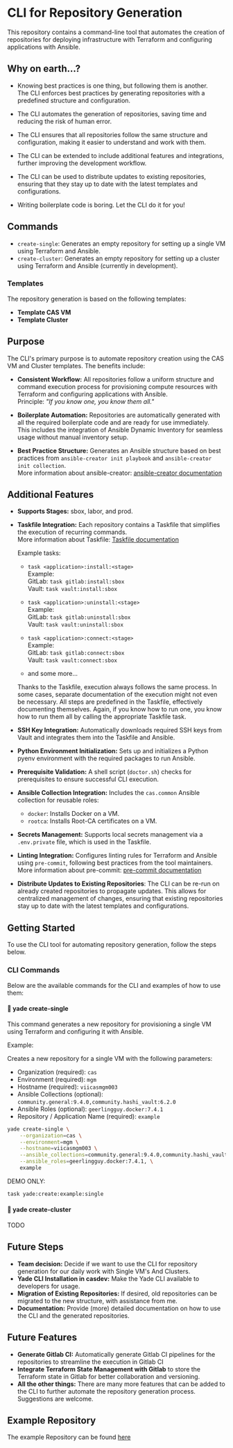 # CLI for Repository Generation

This repository contains a command-line tool that automates the creation of repositories for deploying infrastructure with Terraform and configuring applications with Ansible.

## Why on earth...?

- Knowing best practices is one thing, but following them is another.  
  The CLI enforces best practices by generating repositories with a predefined structure and configuration.

- The CLI automates the generation of repositories, saving time and reducing the risk of human error.

- The CLI ensures that all repositories follow the same structure and configuration, making it easier to understand and work with them.

- The CLI can be extended to include additional features and integrations, further improving the development workflow.

- The CLI can be used to distribute updates to existing repositories, ensuring that they stay up to date with the latest templates and configurations.

- Writing boilerplate code is boring. Let the CLI do it for you!

## Commands

- `create-single`: Generates an empty repository for setting up a single VM using Terraform and Ansible.
- `create-cluster`: Generates an empty repository for setting up a cluster using Terraform and Ansible (currently in development).

### Templates

The repository generation is based on the following templates:
- **Template CAS VM**
- **Template Cluster**

## Purpose

The CLI's primary purpose is to automate repository creation using the CAS VM and Cluster templates. The benefits include:

- **Consistent Workflow:** All repositories follow a uniform structure and command execution process for provisioning compute resources with Terraform and configuring applications with Ansible.  
  Principle: *"If you know one, you know them all."*

- **Boilerplate Automation:** Repositories are automatically generated with all the required boilerplate code and are ready for use immediately.  
  This includes the integration of Ansible Dynamic Inventory for seamless usage without manual inventory setup.

- **Best Practice Structure:** Generates an Ansible structure based on best practices from `ansible-creator init playbook` and `ansible-creator init collection`.  
  More information about ansible-creator: [ansible-creator documentation](https://ansible.readthedocs.io/projects/creator/)

## Additional Features

- **Supports Stages:** sbox, labor, and prod.
- **Taskfile Integration:** Each repository contains a Taskfile that simplifies the execution of recurring commands.  
  More information about Taskfile: [Taskfile documentation](https://taskfile.dev/#/usage)

  Example tasks:
  - `task <application>:install:<stage>`  
    Example:  
    GitLab: `task gitlab:install:sbox`  
    Vault: `task vault:install:sbox`

  - `task <application>:uninstall:<stage>`  
    Example:  
    GitLab: `task gitlab:uninstall:sbox`  
    Vault: `task vault:uninstall:sbox`

  - `task <application>:connect:<stage>`  
    Example:  
    GitLab: `task gitlab:connect:sbox`  
    Vault: `task vault:connect:sbox`

  - and some more...

  Thanks to the Taskfile, execution always follows the same process. In some cases, separate documentation of the execution might not even be necessary. All steps are predefined in the Taskfile, effectively documenting themselves. Again, if you know how to run one, you know how to run them all by calling the appropriate Taskfile task.

- **SSH Key Integration:** Automatically downloads required SSH keys from Vault and integrates them into the Taskfile and Ansible.

- **Python Environment Initialization:** Sets up and initializes a Python pyenv environment with the required packages to run Ansible.

- **Prerequisite Validation:** A shell script (`doctor.sh`) checks for prerequisites to ensure successful CLI execution.

- **Ansible Collection Integration:** Includes the `cas.common` Ansible collection for reusable roles:
  - `docker`: Installs Docker on a VM.
  - `rootca`: Installs Root-CA certificates on a VM.

- **Secrets Management:** Supports local secrets management via a `.env.private` file, which is used in the Taskfile.

- **Linting Integration:** Configures linting rules for Terraform and Ansible using `pre-commit`, following best practices from the tool maintainers.  
  More information about pre-commit: [pre-commit documentation](https://pre-commit.com/)

- **Distribute Updates to Existing Repositories**: The CLI can be re-run on already created repositories to propagate updates. This allows for centralized management of changes, ensuring that existing repositories stay up to date with the latest templates and configurations.

## Getting Started

To use the CLI tool for automating repository generation, follow the steps below.

### CLI Commands

Below are the available commands for the CLI and examples of how to use them:

#### 🚀 yade create-single

This command generates a new repository for provisioning a single VM using Terraform and configuring it with Ansible.

Example:

Creates a new repository for a single VM with the following parameters:
- Organization (required): `cas` 
- Environment (required): `mgm`
- Hostname (required): `viicasmgm003`
- Ansible Collections (optional): `community.general:9.4.0,community.hashi_vault:6.2.0`
- Ansible Roles (optional): `geerlingguy.docker:7.4.1`
- Repository / Application Name (required): `example`

```bash
yade create-single \
    --organization=cas \
    --environment=mgm \
    --hostname=viicasmgm003 \
    --ansible_collections=community.general:9.4.0,community.hashi_vault:6.2.0 \
    --ansible_roles=geerlingguy.docker:7.4.1, \
    example
```

DEMO ONLY:
```bash	
task yade:create:example:single
```

#### 🚀 yade create-cluster

TODO

## Future Steps

- **Team decision:** Decide if we want to use the CLI for repository generation for our daily work with Single VM's And Clusters.
- **Yade CLI Installation in casdev:** Make the Yade CLI available to developers for usage.
- **Migration of Existing Repositories:** If desired, old repositories can be migrated to the new structure, with assistance from me.
- **Documentation:** Provide (more) detailed documentation on how to use the CLI and the generated repositories.

## Future Features

- **Generate Gitlab CI:** Automatically generate Gitlab CI pipelines for the repositories to streamline the execution in Gitlab CI
- **Integrate Terraform State Management with Gitlab** to store the Terraform state in Gitlab for better collaboration and versioning.
- **All the other things:** There are many more features that can be added to the CLI to further automate the repository generation process. Suggestions are welcome.
 
## Example Repository

The example Repository can be found [here](https://viicasapp003t.intinf.dvvbw.net/itag001202/cas-example-mgm)
